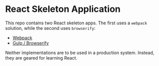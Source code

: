 # React Skeleton Application
This repo contains two React skeleton apps. The first uses a `webpack` solution, while the second uses `browserify`:

- [Webpack](https://github.com/LearningReact/skeleton-project/tree/webpack)
- [Gulp / Browserify](https://github.com/LearningReact/skeleton-project/tree/browserify)

Neither implementations are to be used in a production system. Instead, they are geared for learning React.
